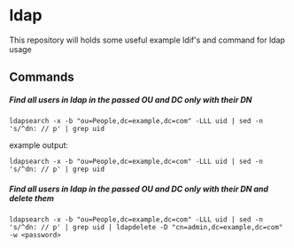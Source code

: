 # ldap
This repository will holds some useful example ldif's and command for ldap usage

## Commands
##### Find all users in ldap in the passed OU and DC only with their DN
```
ldapsearch -x -b "ou=People,dc=example,dc=com" -LLL uid | sed -n 's/^dn: // p' | grep uid
```
example output:
```
ldapsearch -x -b "ou=People,dc=example,dc=com" -LLL uid | sed -n 's/^dn: // p' | grep uid
```

##### Find all users in ldap in the passed OU and DC only with their DN and delete them
```
ldapsearch -x -b "ou=People,dc=example,dc=com" -LLL uid | sed -n 's/^dn: // p' | grep uid | ldapdelete -D "cn=admin,dc=example,dc=com" -w <password>
```
